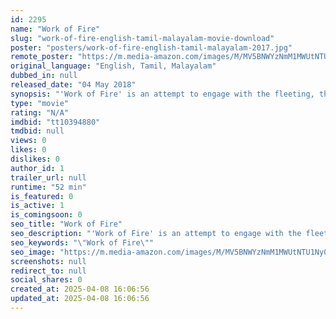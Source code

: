 ```yaml
---
id: 2295
name: "Work of Fire"
slug: "work-of-fire-english-tamil-malayalam-movie-download"
poster: "posters/work-of-fire-english-tamil-malayalam-2017.jpg"
remote_poster: "https://m.media-amazon.com/images/M/MV5BNWYzNmM1MWUtNTU1Ny00YWNhLWE1NjctYjBkOTEzNTQ0NDJjXkEyXkFqcGdeQXVyMjQ5NTQwNTM@._V1_SX300.jpg"
original_language: "English, Tamil, Malayalam"
dubbed_in: null
released_date: "04 May 2018"
synopsis: "'Work of Fire' is an attempt to engage with the fleeting, the transient and the ephemeral through fireworks."
type: "movie"
rating: "N/A"
imdbid: "tt10394880"
tmdbid: null
views: 0
likes: 0
dislikes: 0
author_id: 1
trailer_url: null
runtime: "52 min"
is_featured: 0
is_active: 1
is_comingsoon: 0
seo_title: "Work of Fire"
seo_description: "'Work of Fire' is an attempt to engage with the fleeting, the transient and the ephemeral through fireworks."
seo_keywords: "\"Work of Fire\""
seo_image: "https://m.media-amazon.com/images/M/MV5BNWYzNmM1MWUtNTU1Ny00YWNhLWE1NjctYjBkOTEzNTQ0NDJjXkEyXkFqcGdeQXVyMjQ5NTQwNTM@._V1_SX300.jpg"
screenshots: null
redirect_to: null
social_shares: 0
created_at: 2025-04-08 16:06:56
updated_at: 2025-04-08 16:06:56
---
```


